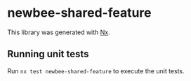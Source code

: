 # newbee-shared-feature

This library was generated with [Nx](https://nx.dev).

## Running unit tests

Run `nx test newbee-shared-feature` to execute the unit tests.
